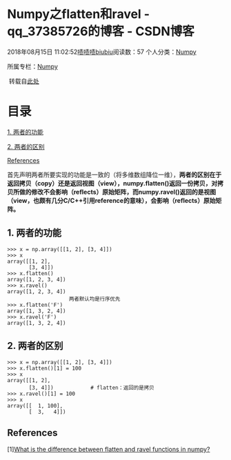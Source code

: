 # Numpy之flatten和ravel - qq_37385726的博客 - CSDN博客





2018年08月15日 11:02:52[啧啧啧biubiu](https://me.csdn.net/qq_37385726)阅读数：57
个人分类：[Numpy](https://blog.csdn.net/qq_37385726/article/category/7935606)

所属专栏：[Numpy](https://blog.csdn.net/column/details/26170.html)









 转载自[此处](https://blog.csdn.net/lanchunhui/article/details/50354978)



# **目录**

[1. 两者的功能](#1-%E4%B8%A4%E8%80%85%E7%9A%84%E5%8A%9F%E8%83%BD)

[2. 两者的区别](#2-%E4%B8%A4%E8%80%85%E7%9A%84%E5%8C%BA%E5%88%AB)

[References](#references)



> 
首先声明两者所要实现的功能是一致的（将多维数组降位一维），**两者的区别在于返回拷贝（copy）还是返回视图（view），numpy.flatten()返回一份拷贝，对拷贝所做的修改不会影响（reflects）原始矩阵，而numpy.ravel()返回的是视图（view，也颇有几分C/C++引用reference的意味），会影响（reflects）原始矩阵。**


## 1. 两者的功能

```
>>> x = np.array([[1, 2], [3, 4]])
>>> x
array([[1, 2],
       [3, 4]])
>>> x.flatten()
array([1, 2, 3, 4])
>>> x.ravel()
array([1, 2, 3, 4])
                    两者默认均是行序优先
>>> x.flatten('F')
array([1, 3, 2, 4])
>>> x.ravel('F')
array([1, 3, 2, 4])
```







## 2. 两者的区别

```
>>> x = np.array([[1, 2], [3, 4]])
>>> x.flatten()[1] = 100
>>> x
array([[1, 2],
       [3, 4]])            # flatten：返回的是拷贝
>>> x.ravel()[1] = 100
>>> x
array([[  1, 100],
       [  3,   4]])
```







## References

[1][What is the difference between flatten and ravel functions in numpy?](http://stackoverflow.com/questions/28930465/what-is-the-difference-between-flatten-and-ravel-functions-in-numpy)



